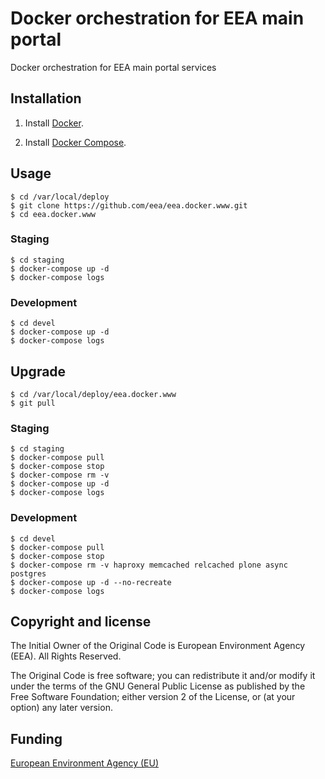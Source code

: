 # Docker orchestration for EEA main portal

Docker orchestration for EEA main portal services


## Installation

1. Install [Docker](https://www.docker.com/).

2. Install [Docker Compose](https://docs.docker.com/compose/).

## Usage

    $ cd /var/local/deploy
    $ git clone https://github.com/eea/eea.docker.www.git
    $ cd eea.docker.www

### Staging

    $ cd staging
    $ docker-compose up -d
    $ docker-compose logs

### Development

    $ cd devel
    $ docker-compose up -d
    $ docker-compose logs

## Upgrade

    $ cd /var/local/deploy/eea.docker.www
    $ git pull

### Staging

    $ cd staging
    $ docker-compose pull
    $ docker-compose stop
    $ docker-compose rm -v
    $ docker-compose up -d
    $ docker-compose logs

### Development

    $ cd devel
    $ docker-compose pull
    $ docker-compose stop
    $ docker-compose rm -v haproxy memcached relcached plone async postgres
    $ docker-compose up -d --no-recreate
    $ docker-compose logs

## Copyright and license

The Initial Owner of the Original Code is European Environment Agency (EEA).
All Rights Reserved.

The Original Code is free software;
you can redistribute it and/or modify it under the terms of the GNU
General Public License as published by the Free Software Foundation;
either version 2 of the License, or (at your option) any later
version.

## Funding

[European Environment Agency (EU)](http://eea.europa.eu)

